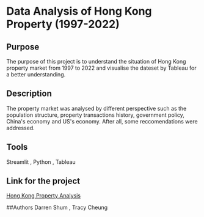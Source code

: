 # Data Analysis of Hong Kong Property (1997-2022)

## Purpose

The purpose of this project is to understand the situation of Hong Kong property market from 1997 to 2022 and visualise the dateset by Tableau for a better understanding.

## Description
The property market was analysed by different perspective such as the population structure, property transactions history, government policy, China's economy and US's economy. After all, some reccomendations were addressed.

## Tools
Streamlit ,
Python ,
Tableau

## Link for the project

[Hong Kong Property Analysis](https://darrensmk-streamlitprope-streamlitprojectdeploymain-page-rxcg79.streamlit.app/)

##Authors
Darren Shum , Tracy Cheung
